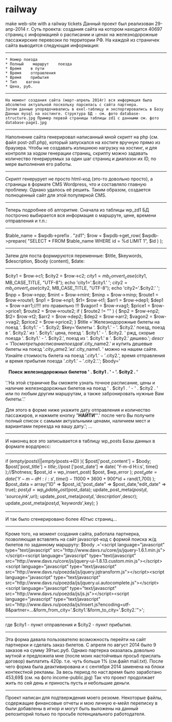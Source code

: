 # railway
make web-site with a railway tickets
Данный проект был реализован 29-апр-2014 г.
Суть проекта: создания сайта на котором находится 40697 страниц с информацией о расписании и ценах на железнодорожные пассажирские перевозки по территории РФ. 
На каждой из страничек сайта выводится следующая информация:
********************************************************************
    * Номер поезда	
    * Полный    маршрут    поезда	
    * Время    в пути	
    * Время    отправления	
    * Время    прибытия	
    * Тип    вагона	
    * Цена, руб.
  *********************************************************************************  
    На момент создания сайта (март-апрель 2014г) вся информация была абсолютно актуальной поскольку парсилась с сайта партнера.
    Затем данные упорядочивались в exel-таблицу и экспортировались в Базу Данных mysql на хостинге. Структура БД - см. фото database-structure.jpg Пример первой страницы таблицы zd1 с данными см. фото database-page1.jpg
   *****************************************************************************************************
   Наполнение сайта генерировал написанный мной скрипт на php (см. файл post-zd1.php), который запускался на хостиге вручную прямо из браузера. 
   Чтобы не создавать излишнюю нагрузку на хостинг, и для контроля за ходом генерации страниц, скрипту можно задавать количество генерируемых за один шаг страниц и диапазон их ID, по мере выполнения его работы.
   *****************************************************************************************
   Скрипт генерурует не просто html-код (это-то довольно просто), а страницы в формате CMS Wordpress, что и составляло главную проблему. Однако удалось её решить. Таким образом, создается полноценный сайт для этой популярной CMS.
   ************************************************************************************
   Теперь подробнее об алгоритме.
   Сначала из таблицы wp_zd1 БД построчно выбирается вся информация о маршруте, цене, времени отправления и т.п.: 
   *****************************************************************************************
   $table_name = $wpdb->prefix . "zd1"; 
  $row = $wpdb->get_row( $wpdb->prepare( "SELECT * FROM $table_name WHERE id = %d LIMIT 1", $id ) );
**********************************************************************************************************
   Затем для поста формируются переменные: $title, $keywords, $description, $body (content), $date:
   ********************************************************************************************************
   $city1 = $row->c1; $city2 = $row->c2;
     $city1 = mb_convert_case($city1, MB_CASE_TITLE, "UTF-8"); echo 'city1='.$city1.'  ';
     $city2 = mb_convert_case($city2, MB_CASE_TITLE, "UTF-8"); echo 'city2='.$city2.'  ';
     $npp = $row->npp;
     $mint = $row->mint;
     $minp = $row->minp;
     $route1 = $row->route1;
     $np1 = $row->np1;
     $t1= $row->t1;
     $arr1 =  $row->dep1;
     $dep1 = $row->arr1;//!!! это правильно !!!
     $vagon1 = $row->vag1;
     $price1 = $row->price1;
     $route2 = $row->route2;
     if ( $route2 != "" ) {
       $np2 = $row->np2;
       $t2= $row->t2;
       $arr2 =  $row->dep2;
       $dep2 = $row->arr2;
       $vagon2 = $row->vag2;
       $price2 = $row->price2;
     }
     $title ='Железнодорожные билеты на поезд '. $city1.' - '. $city2;
     $key='билеты '. $city1.' - '. $city2.' поезд, поезд в '. $city2.' из '. $city1.' цена, поезд '. $city1.' - '. $city2.
' ржд, скорые поезда '. $city1.' - '. $city2.', поезд из '. $city1.' в '. $city2.' дешево.';
$descr='Посмотреть расписание поездов '.$city_name2.' и купить дешевые билеты на поезд '.$city_name2.' из '.$city_name1.
' можно на нашем сайте. Узнайте стоимость билета на поезд  '.$city1.' - '.$city2.', время отправления и время прибытия поезда '.$city1.' - '.$city2.'.';
$body='<br><br><strong><span style="margin: 8px; padding: 2px; text-align: center;">Поиск железнодорожных билетов ' . $city1 . ' - '. $city2 . '</span></strong><!--more--><br><br>'.'На этой страничке Вы сможете узнать точное расписание, цены и наличие железнодорожных билетов на поезд ' . $city1 . ' - ' . $city2 . ' или по любым другим маршрутам, а также забронировать нужные Вам билеты.'.'<br><br>Для этого в форме ниже укажите дату отправления и количество пассажиров, и нажмите кнопку "<strong>НАЙТИ</strong>"'.' после чего Вы получите полный список с самыми актуальными ценами, наличием мест и вариантами переезда на вашу дату.';
...
***************************************************************************************************
   И наконец все это записывается в таблицу wp_posts Базы данных в формате вордпресс:
***********************************************************************************************   
   if (empty($posts) || empty($posts->ID) ){ 
    $post['post_content'] = $body;
    $post['post_title'] = $title;
    //$post ['post_date'] => date( 'Y-m-d H:i:s', time() );//$hotness;
    $post_id = wp_insert_post( $post, $wp_error );
    $post_date = date( 'Y-m-d H:i:s', time()  - 11000*3600 +  900*$id + rand(1,700) );
    $post_data = array("ID" => $post_id,"post_date" => $post_date,"edit_date" => true);
    $post_id = wp_update_post($post_data);
    update_post_meta($post_id,'source_link',$url);
    update_post_meta($post_id,'description',$descr);
    update_post_meta($post_id,'keywords',$key);
}
************************************************************   
   И так было сгенерировано более 40тыс страниц...
*************************************************************   
   Кроме того, на момент создания сайта, работала партнерка, позволяющая вставлять на сайт javascript-код с формой поиска ж/д билетов по заданному маршруту:
   $body .='<script language="javascript" type="text/javascript" src="http://www.davs.ru/core/js/jquery-1.6.1.min.js"></script><script language="javascript" type="text/javascript" src="http://www.davs.ru/core/js/jquery-ui-1.8.13.custom.min.js"></script><script language="javascript" type="text/javascript" src="http://www.davs.ru/poezda/js/jquery.jqtransform.js"></script><script language="javascript" type="text/javascript" src="http://www.davs.ru/poezda/js/jquery.ui.autocomplete.js"></script><script language="javascript" type="text/javascript" src="http://www.davs.ru/poezda/js/js.js"></script><script language="javascript" type="text/javascript" src="http://www.davs.ru/poezda/js/insert.js?encoding=utf-8&partner=...&form_from_city='.$city1.'&form_to_city='.$city2.'"></script>';
   ************************************************************************************
где $city1 - пункт отправления и $city2 - пункт прибытия.
**********************************
Эта форма давала пользователю возможность перейти на сайт партнерки и сделать заказ билетов. С апреля по август 2014 было 9 заказов на сумму 39тыс.руб. Однако партерка оказалась довольно мутной и предложила мне (после моих настойчивых просьб прислать договор) выплатить 420р. т.е. чуть больше 1% (см.файл mail.txt). После чего форма была деактивирована и с сентября 2014 заменена на блоки контекстной рекламы. За весь период по наст.время было заработано 453,69$ (см. на фото income-public.jpg)
Так что проект продолжает жить по сей день и приность пусть и небольшие деньги.
*********************************************************************************************************
Проект написан для подтверждения моего резюме. Некоторые файлы, содержащие финансовые отчеты и мою личную е-мейл переписку в были добавлены в игнор и могут быть выложены на данный репозиторий только по просьбе потенциального работодателя.

